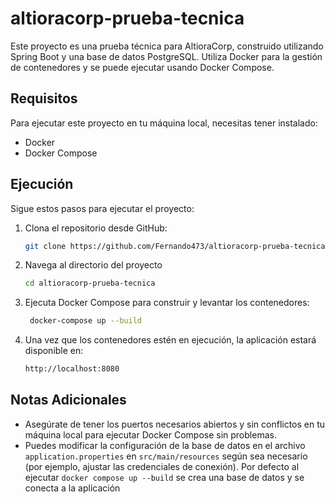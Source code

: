 # altioracorp-prueba-tecnica

Este proyecto es una prueba técnica para AltioraCorp, construido utilizando Spring Boot y una base de datos PostgreSQL.
Utiliza Docker para la gestión de contenedores y se puede ejecutar usando Docker Compose.

## Requisitos

Para ejecutar este proyecto en tu máquina local, necesitas tener instalado:

- Docker
- Docker Compose

## Ejecución

Sigue estos pasos para ejecutar el proyecto:

1. Clona el repositorio desde GitHub:

   ```bash
   git clone https://github.com/Fernando473/altioracorp-prueba-tecnica.git
2. Navega al directorio del proyecto

   ```bash
   cd altioracorp-prueba-tecnica
3. Ejecuta Docker Compose para construir y levantar los contenedores:

   ```bash
    docker-compose up --build
4. Una vez que los contenedores estén en ejecución, la aplicación estará disponible en:
    ```bash
    http://localhost:8080

## Notas Adicionales

- Asegúrate de tener los puertos necesarios abiertos y sin conflictos en tu máquina local para ejecutar Docker Compose
  sin problemas.
- Puedes modificar la configuración de la base de datos en el archivo `application.properties`  en `src/main/resources`
  según sea necesario (por ejemplo, ajustar las credenciales de conexión). Por defecto al
  ejecutar `docker compose up --build` se crea una base de datos y se conecta a la aplicación